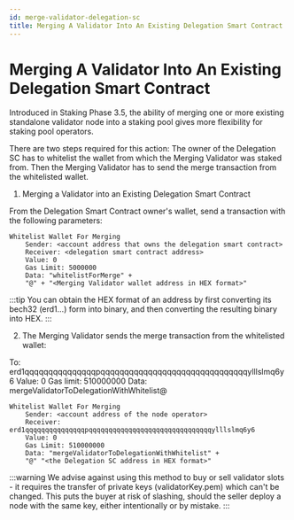 ```yaml
---
id: merge-validator-delegation-sc
title: Merging A Validator Into An Existing Delegation Smart Contract
---
```


# **Merging A Validator Into An Existing Delegation Smart Contract**


Introduced in Staking Phase 3.5, the ability of merging one or more existing standalone validator node into a staking pool gives more flexibility for staking pool operators. 

There are two steps required for this action: The owner of the Delegation SC has to whitelist the wallet from which the Merging Validator was staked from. Then the Merging Validator has to send the merge transaction from the whitelisted wallet.

1. Merging a Validator into an Existing Delegation Smart Contract

From the Delegation Smart Contract owner's wallet, send a transaction with the following parameters:

```
Whitelist Wallet For Merging
    Sender: <account address that owns the delegation smart contract>
    Receiver: <delegation smart contract address>
    Value: 0
    Gas Limit: 5000000
    Data: "whitelistForMerge" +
    "@" + "<Merging Validator wallet address in HEX format>"
```
:::tip
You can obtain the HEX format of an address by first converting its bech32 (erd1...) form into binary, and then converting the resulting binary into HEX.
:::

2. The Merging Validator sends the merge transaction from the whitelisted wallet:

To: erd1qqqqqqqqqqqqqqqpqqqqqqqqqqqqqqqqqqqqqqqqqqqqqqqylllslmq6y6
Value: 0
Gas limit: 510000000
Data: mergeValidatorToDelegationWithWhitelist@<the Delegation SC address in HEX format>

```
Whitelist Wallet For Merging
    Sender: <account address of the node operator>
    Receiver: erd1qqqqqqqqqqqqqqqpqqqqqqqqqqqqqqqqqqqqqqqqqqqqqqqylllslmq6y6
    Value: 0
    Gas Limit: 510000000
    Data: "mergeValidatorToDelegationWithWhitelist" +
    "@" "<the Delegation SC address in HEX format>"
```
:::warning
We advise against using this method to buy or sell validator slots - it requires the transfer of private keys (validatorKey.pem) which can't be changed. This puts the buyer at risk of slashing, should the seller deploy a node with the same key, either intentionally or by mistake.
:::